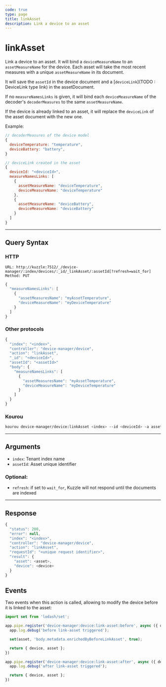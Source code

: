 ```yaml
---
code: true
type: page
title: linkAsset
description: Link a device to an asset
---
```


# linkAsset

Link a device to an asset. It will bind a `deviceMeasureName` to an `assetMeasureName` for the device. Each asset will take the most recent measures with a unique `assetMeasureName` in its document.

It will save the `assetId` in the device document and a [`deviceLink`](TODO : DeviceLink type link) in the assetDocument.

If no `measureNamesLinks` is given, it will bind each `deviceMeasureName` of the decoder's `decoderMeasures` to the same `assetMeasureName`.

If the device is already linked to an asset, it will replace the `deviceLink` of the asset document with the new one.

Example:

```js
// decoderMeasures of the device model
{
  deviceTemperature: "temperature",
  deviceBattery: "battery",
}

// deviceLink created in the asset
{
  deviceId: "<deviceId>",
  measureNamesLinks: [
    {
      assetMeasureName: "deviceTemperature",
      deviceMeasureName: "deviceTemperature"
    },
    {
      assetMeasureName: "deviceBattery",
      deviceMeasureName: "deviceBattery"
    }
  ]
}
```

---

## Query Syntax

### HTTP

```http
URL: http://kuzzle:7512/_/device-manager/:index/devices/:_id/_linkAsset/:assetId[?refresh=wait_for]
Method: PUT
```

```js
{
  "measureNamesLinks": [
    {
      "assetMeasuresName": "myAssetTemperature",
      "deviceMeasureName": "myDeviceTemperature"
    }
  ]
}
```

### Other protocols

```js
{
  "index": "<index>",
  "controller": "device-manager/device",
  "action": "linkAsset",
  "_id": "<deviceId>",
  "assetId": "<assetId>"
  "body": {
    "measureNamesLinks": [
      {
        "assetMeasuresName": "myAssetTemperature",
        "deviceMeasureName": "myDeviceTemperature"
      }
    ]
  }
}
```

### Kourou

```bash
kourou device-manager/device:linkAsset <index> --id <deviceId> -a assetId=<assetId>
```
---

## Arguments

- `index`: Tenant index name
- `assetId`: Asset unique identifier

### Optional:

- `refresh`: if set to `wait_for`, Kuzzle will not respond until the documents are indexed

---

## Response

```js
{
  "status": 200,
  "error": null,
  "index": "<index>",
  "controller": "device-manager/device",
  "action": "linkAsset",
  "requestId": "<unique request identifier>",
  "result": {
    "asset": <asset>,
    "device": <device>
  }
}
```

## Events

Two events when this action is called, allowing to modify the device before it is linked to the asset:

```js
import set from 'lodash/set';

app.pipe.register('device-manager:device:link-asset:before', async ({ device, asset }) => {
  app.log.debug('before link-asset triggered');

  set(asset, 'body.metadata.enrichedByBeforeLinkAsset', true);

  return { device, asset };
})

app.pipe.register('device-manager:device:link-asset:after', async ({ device, asset }) => {
  app.log.debug('after link-asset triggered');

  return { device, asset };
})
```
